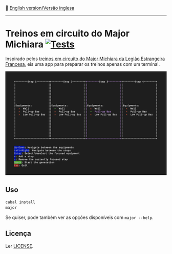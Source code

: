 :england: [English version/Versão inglesa](README-en.md)
***

# Treinos em circuito do Major Michiara [![Tests](https://github.com/TheLusitanianKing/MajorTraining/actions/workflows/tests.yml/badge.svg)](https://github.com/TheLusitanianKing/MajorTraining/actions/workflows/tests.yml)

Inspirado pelos [treinos em circuito do Major Michiara da Legião Estrangeira Francesa](https://www.youtube.com/watch?v=wcitMZdgYIA), eis uma app para preparar os treinos apenas com um terminal.

![Preview dark terminal](preview.png)

## Uso
```bash
cabal install
major
```

Se quiser, pode também ver as opções disponíveis com `major --help`.

## Licença
Ler [LICENSE](LICENSE).